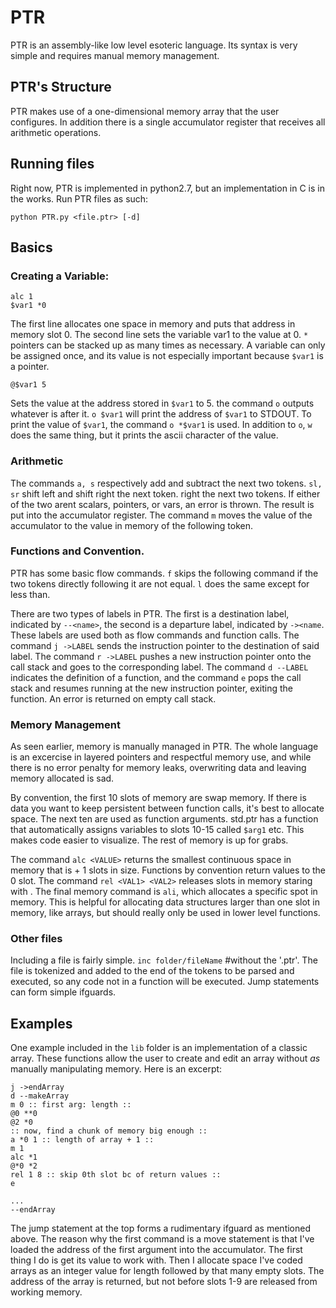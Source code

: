 # PTR

PTR is an assembly-like low level esoteric language. Its 
syntax is very simple and requires manual memory management.

## PTR's Structure

PTR makes use of a one-dimensional memory array that the user
configures. In addition there is a single accumulator register
that receives all arithmetic operations.

## Running files

Right now, PTR is implemented in python2.7, but an implementation in
C is in the works. Run PTR files as such:
```
python PTR.py <file.ptr> [-d]
```

## Basics

### Creating a Variable:
```
alc 1
$var1 *0
```

The first line allocates one space in memory and puts that address in memory
slot 0. The second line sets the variable var1 to the value at 0.
```*``` pointers can be stacked up as many times as necessary. A variable
can only be assigned once, and its value is not especially important because
```$var1``` is a pointer. 
```
@$var1 5
```
Sets the value at the address stored in ```$var1``` to 5. 
the command ```o``` outputs whatever is after it. ```o $var1``` will print the
address of ```$var1``` to STDOUT. To print the value of ```$var1```, the command 
```o *$var1``` is used. In addition to ```o```, ```w``` does the same thing, but
it prints the ascii character of the value.

### Arithmetic
The commands ```a, s``` respectively add and subtract the next
two tokens. ```sl, sr``` shift left and shift right the next token.
right the next two tokens. If either of the two arent scalars, pointers, or vars, 
an error is thrown. The result is put into the accumulator register. The command ```m```
moves the value of the accumulator to the value in memory of the following token.

### Functions and Convention.
PTR has some basic flow commands. ```f``` skips the following command if the two
tokens directly following it are not equal. ```l``` does the same except for less 
than.

There are two types of labels in PTR. The first is a destination label, indicated
by ```--<name>```, the second is a departure label, indicated by ```-><name```.
These labels are used both as flow commands and function calls. The command ```j ->LABEL```
sends the instruction pointer to the destination of said label. The command ```r ->LABEL```
pushes a new instruction pointer onto the call stack and goes to the corresponding label.
The command ```d --LABEL``` indicates the definition of a function, and the command
```e``` pops the call stack and resumes running at the new instruction pointer, exiting
the function. An error is returned on empty call stack.

### Memory Management
As seen earlier, memory is manually managed in PTR. The whole language is an excercise
in layered pointers and respectful memory use, and while there is no error penalty for memory
leaks, overwriting data and leaving memory allocated is sad.

By convention, the first 10 slots of memory are swap memory. If there is data you want to keep
persistent between function calls, it's best to allocate space. The next
ten are used as function arguments. std.ptr has a function that automatically assigns variables
to slots 10-15 called ```$arg1``` etc. This makes code easier to visualize. The rest of memory
is up for grabs.

The command ```alc <VALUE>``` returns the smallest continuous space in memory that is <VALUE> + 1 slots
in size. Functions by convention return values to the 0 slot. The command ```rel <VAL1> <VAL2>```
releases <VAL2> slots in memory staring with <VAR1>. The final memory command is ```ali```, which 
allocates a specific spot in memory. This is helpful for allocating data structures larger than
one slot in memory, like arrays, but should really only be used in lower level functions.

### Other files
Including a file is fairly simple. ```inc folder/fileName``` #without the '.ptr'. The file is tokenized
and added to the end of the tokens to be parsed and executed, so any code not in a function will be 
executed. Jump statements can form simple ifguards.

## Examples
One example included in the ```lib``` folder is an implementation of a classic array. These
functions allow the user to create and edit an array without *as* manually manipulating memory.
Here is an excerpt:
```
j ->endArray
d --makeArray
m 0 :: first arg: length ::
@0 **0 
@2 *0
:: now, find a chunk of memory big enough ::
a *0 1 :: length of array + 1 ::
m 1
alc *1
@*0 *2
rel 1 8 :: skip 0th slot bc of return values ::
e

...
--endArray
```
The jump statement at the top forms a rudimentary ifguard as mentioned above. The reason why
the first command is a move statement is that I've loaded the address of the first argument
into the accumulator. The first thing I do is get its value to work with. Then I allocate space
I've coded arrays as an integer value for length followed by that many empty slots. The address
of the array is returned, but not before slots 1-9 are released from working memory.
